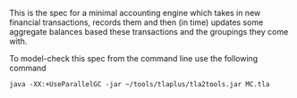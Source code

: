 This is the spec for a minimal accounting engine which takes in new financial transactions, records them and then (in time) updates some aggregate balances based these transactions and the groupings they come with.

To model-check this spec from the command line use the following command

`java -XX:+UseParallelGC -jar ~/tools/tlaplus/tla2tools.jar MC.tla`